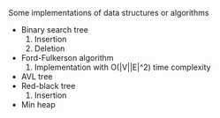 Some implementations of data structures or algorithms

<ul>
    <li>
        Binary search tree
        <ol>
            <li>Insertion</li>
            <li>Deletion</li>
        </ol>
    </li>
    <li>
        Ford-Fulkerson algorithm
        <ol>
            <li>Implementation with O(|V||E|^2) time complexity</li>
        </ol>
    </li>
    <li>
        AVL tree
    </li>
    <li>
        Red-black tree
        <ol>
        <li>Insertion</li>
        </ol>
    </li>
    <li>
        Min heap
    </li>
    
</ul>